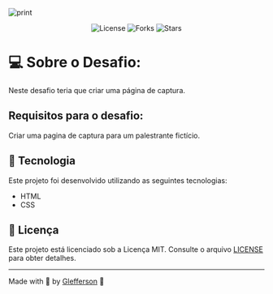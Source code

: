 
![print](https://user-images.githubusercontent.com/62262162/180666929-613c2e4d-a4ed-4318-9404-2c287dbc393c.jpg)
<p align="center">
</p>

<p align="center">
  <img  src="https://img.shields.io/static/v1?label=license&message=MIT" alt="License">
  
  <img src="https://img.shields.io/github/forks/birobirobiro/lista-de-presenca?label=forks&message=MIT" alt="Forks">

  <img src="https://img.shields.io/github/stars/birobirobiro/lista-de-presenca?label=stars&message=MIT" alt="Stars">
</p>

<h1>💻 Sobre o Desafio:</h1>
Neste desafio teria que criar uma página de captura.

<h2>Requisitos para o desafio:</h2>
<p>Criar uma pagina de captura para um palestrante fictício.</p>

## 🧪 Tecnologia

Este projeto foi desenvolvido utilizando as seguintes tecnologias:

- HTML
- CSS

## 📝 Licença

Este projeto está licenciado sob a Licença MIT. Consulte o arquivo [LICENSE](LICENSE) para obter detalhes.

---

Made with 💜 by [Glefferson](https://www.gleffersonvicente.com.br) 👋
